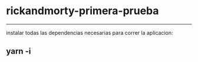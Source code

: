# rickandmorty-primera-prueba

------------------------------------------------------------------------------------
instalar todas las dependencias necesarias para correr la aplicacion:

yarn -i
------------------------------------------------------------------------------------
